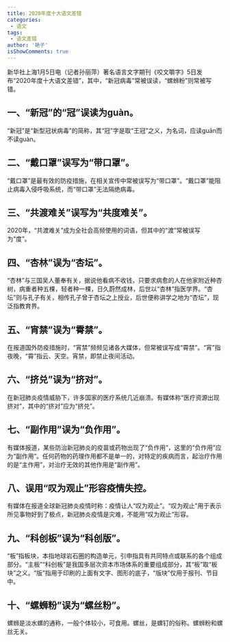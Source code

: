```yaml
---
title: 2020年度十大语文差错
categories:
 - 语文
tags:
 - 语文差错
author: '艳子'
isShowComments: true
---
```


新华社上海1月5日电（记者孙丽萍）著名语言文字期刊《咬文嚼字》5日发布“2020年度十大语文差错”，其中，“新冠病毒”常被误读，“螺蛳粉”则常被写错。

<!-- more -->

## 一、“新冠”的“冠”误读为guàn。
“新冠”是“新型冠状病毒”的简称，其“冠”字是取“王冠”之义，为名词，应读guān而不读guàn。

## 二、“戴口罩”误写为“带口罩”。
“戴口罩”是最有效的防疫措施，在相关宣传中常被误写为“带口罩”。“戴口罩”能阻止病毒入侵呼吸系统，而“带口罩”无法隔绝病毒。

## 三、“共渡难关”误写为“共度难关”。
2020年，“共渡难关”成为全社会高频使用的词语，但其中的“渡”常被误写为“度”。

## 四、“杏林”误为“杏坛”。
“杏林”与三国吴人董奉有关，据说他看病不收钱，只要求病愈的人在他家附近种杏树，病重者种五棵，轻者种一棵，日久蔚然成林，后世以“杏林”指医学界。“杏坛”则与孔子有关，相传孔子曾于杏坛之上授业，后世便称讲学之地为“杏坛”，现泛指教育界。

## 五、“宵禁”误为“霄禁”。
在报道国外防疫措施时，“宵禁”频频见诸各大媒体，但常被误写成“霄禁”。“宵”指夜晚，“霄”指云、天空。宵禁，即禁止夜间活动。

## 六、“挤兑”误为“挤对”。
在新冠肺炎疫情威胁下，许多国家的医疗系统几近崩溃。有媒体称“医疗资源出现挤对”，其中的“挤对”应为“挤兑”。

## 七、“副作用”误为“负作用”。
有媒体报道，某些防治新冠肺炎的疫苗或药物出现了“负作用”，这里的“负作用”应为“副作用”。任何药物的药理作用都不是单一的，对特定的疾病而言，起治疗作用的是“主作用”，对治疗无效的其他作用是“副作用”。

## 八、误用“叹为观止”形容疫情失控。
有媒体在报道全球新冠肺炎疫情时称：疫情让人“叹为观止”。“叹为观止”用于表示所见事物好到了极点，新冠肺炎疫情是灾难，不能用“叹为观止”形容。

## 九、“科创板”误为“科创版”。
“板”指板块，本指地球岩石圈的构造单元，引申指具有共同特点或联系的各个组成部分。“主板”“科创板”是我国多层次资本市场体系的重要组成部分，其“板”取“板块”之义。“版”指用于印刷的上面有文字、图形的底子，“版块”仅用于报刊、节目中。

## 十、“螺蛳粉”误为“螺丝粉”。
螺蛳是淡水螺的通称，一般个体较小，可食用。螺丝，是螺钉的俗称。螺蛳粉和螺丝无关。